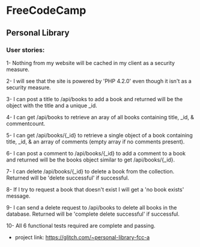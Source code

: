 # **FreeCodeCamp** 

## Personal Library

### User stories:
<p> 1- Nothing from my website will be cached in my client as a security measure. </p>
<p> 2- I will see that the site is powered by 'PHP 4.2.0' even though it isn't as a security measure. </p>
<p> 3- I can post a title to /api/books to add a book and returned will be the object with the title and a unique _id. </p>
<p> 4- I can get /api/books to retrieve an aray of all books containing title, _id, & commentcount. </p>
<p> 5- I can get /api/books/{_id} to retrieve a single object of a book containing title, _id, & an array of comments (empty array if no comments present). </p>
<p> 6- I can post a comment to /api/books/{_id} to add a comment to a book and returned will be the books object similar to get /api/books/{_id}. </p>
<p> 7- I can delete /api/books/{_id} to delete a book from the collection. Returned will be 'delete successful' if successful. </p>
<p> 8- If I try to request a book that doesn't exist I will get a 'no book exists' message. </p>
<p> 9- I can send a delete request to /api/books to delete all books in the database. Returned will be 'complete delete successful' if successful. </p>
<p> 10- All 6 functional tests required are complete and passing. </p>

+ project link: https://glitch.com/~personal-library-fcc-a
